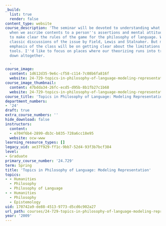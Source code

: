 ```yaml
---
_build:
  list: true
  render: false
content_type: website
course_description: 'The seminar will be devoted to understanding what we''re up to
  when we ascribe contents to a person''s assertions and mental attitudes. We seek
  to make clear the rules of the game for the philosophy of language. We''ll survey
  classic discussions of the issue by Field, Lewis and Stalnaker. But much of the
  emphasis of the class will be on getting clear about the limitations of our theoretical
  tools. I''d like to focus on places where our theorizing runs into trouble, or breaks
  down altogether.

  '
course_image:
  content: 1d612d35-9e6c-cf58-c114-7c08b6fa816f
  website: 24-729-topics-in-philosophy-of-language-modeling-representation-spring-2009
course_image_thumbnail:
  content: 47bdda34-26fc-ecd5-d95b-8b1fb27c1b68
  website: 24-729-topics-in-philosophy-of-language-modeling-representation-spring-2009
course_title: 'Topics in Philosophy of Language: Modeling Representation'
department_numbers:
- '24'
draft: true
extra_course_numbers: ''
hide_download: false
instructors:
  content:
  - e704f6b4-2899-db3c-b835-728a6cc18e95
  website: ocw-www
learning_resource_types: []
legacy_uid: ae37f929-ff1c-9bb7-52d4-93f3b7bcf384
level:
- Graduate
primary_course_number: '24.729'
term: Spring
title: 'Topics in Philosophy of Language: Modeling Representation'
topics:
- - Humanities
  - Philosophy
  - Philosophy of Language
- - Humanities
  - Philosophy
  - Epistemology
uid: 170742a9-de88-4513-9773-d5cd6c902a27
url_path: courses/24-729-topics-in-philosophy-of-language-modeling-representation-spring-2009
year: '2009'
---
```

